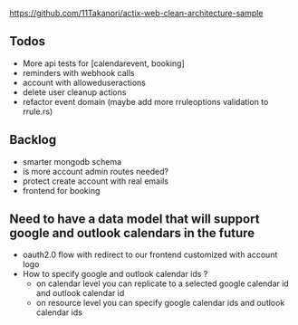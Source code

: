 https://github.com/11Takanori/actix-web-clean-architecture-sample

## Todos

- More api tests for [calendarevent, booking]
- reminders with webhook calls
- account with alloweduseractions
- delete user cleanup actions
- refactor event domain (maybe add more rruleoptions validation to rrule.rs)

## Backlog

- smarter mongodb schema
- is more account admin routes needed?
- protect create account with real emails
- frontend for booking

## Need to have a data model that will support google and outlook calendars in the future

- oauth2.0 flow with redirect to our frontend customized with account logo
- How to specify google and outlook calendar ids ?
  - on calendar level you can replicate to a selected google calendar id and outlook calendar id
  - on resource level you can specify google calendar ids and outlook calendar ids
